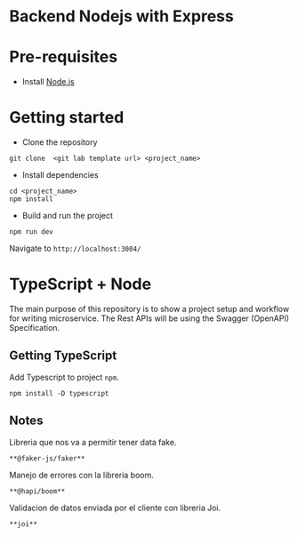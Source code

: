 # Backend Nodejs with Express

# Pre-requisites
- Install [Node.js](https://nodejs.org/en/)

# Getting started
- Clone the repository
```
git clone  <git lab template url> <project_name>
```
- Install dependencies
```
cd <project_name>
npm install
```
- Build and run the project
```
npm run dev
```
  Navigate to `http://localhost:3004/`


# TypeScript + Node 
The main purpose of this repository is to show a project setup and workflow for writing microservice. The Rest APIs will be using the Swagger (OpenAPI) Specification.


## Getting TypeScript
Add Typescript to project `npm`.
```
npm install -D typescript
```
## Notes 

Libreria que nos va a permitir tener data fake.

	**@faker-js/faker**

Manejo de errores con la libreria boom.

	**@hapi/boom**

Validacion de datos enviada por el cliente con libreria Joi.

	**joi**

